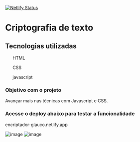 [![Netlify Status](https://api.netlify.com/api/v1/badges/491bf8c8-db64-4d6d-afa3-a704fcac0fd2/deploy-status)](https://app.netlify.com/sites/encriptador-glauco/deploys)




<h1>Criptografia de texto</h1>

<h2> Tecnologias utilizadas</h2>
<ul>HTML</ul>
<ul>CSS</ul>
<ul>javascript</ul>

<h3>Objetivo com o projeto</h3>

Avançar mais nas técnicas com Javascript e CSS.

<h3> Acesse o deploy abaixo para testar a funcionalidade</h3>

encriptador-glauco.netlify.app

![image](https://user-images.githubusercontent.com/43080774/195467530-7975f39f-c758-46a6-87f2-a3f1bedc70b7.png)
![image](https://user-images.githubusercontent.com/43080774/195467665-00e7e24e-9dd5-4e06-8233-aa4d8b635015.png)
